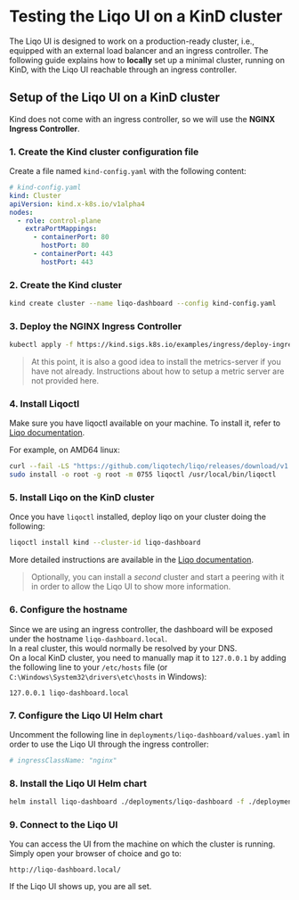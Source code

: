 # Testing the Liqo UI on a KinD cluster

The Liqo UI is designed to work on a production-ready cluster, i.e., equipped with an external load balancer and an ingress controller.
The following guide explains how to **locally** set up a minimal cluster, running on KinD, with the Liqo UI reachable through an ingress controller.

## Setup of the Liqo UI on a KinD cluster

Kind does not come with an ingress controller, so we will use the **NGINX Ingress Controller**.

### 1. Create the Kind cluster configuration file

Create a file named `kind-config.yaml` with the following content:

```yaml
# kind-config.yaml
kind: Cluster
apiVersion: kind.x-k8s.io/v1alpha4
nodes:
  - role: control-plane
    extraPortMappings:
      - containerPort: 80
        hostPort: 80
      - containerPort: 443
        hostPort: 443
```

### 2. Create the Kind cluster

```bash
kind create cluster --name liqo-dashboard --config kind-config.yaml
```

### 3. Deploy the NGINX Ingress Controller

```bash
kubectl apply -f https://kind.sigs.k8s.io/examples/ingress/deploy-ingress-nginx.yaml
```

> At this point, it is also a good idea to install the metrics-server if you have not already. Instructions about how to setup a metric server are not provided here.

### 4. Install Liqoctl

Make sure you have liqoctl available on your machine.
To install it, refer to [Liqo documentation](https://docs.liqo.io/en/latest/installation/liqoctl.html).  

For example, on AMD64 linux:

```bash
curl --fail -LS "https://github.com/liqotech/liqo/releases/download/v1.0.1/liqoctl-linux-amd64.tar.gz" | tar -xz
sudo install -o root -g root -m 0755 liqoctl /usr/local/bin/liqoctl
```

### 5. Install Liqo on the KinD cluster

Once you have `liqoctl` installed, deploy liqo on your cluster doing the following:

```bash
liqoctl install kind --cluster-id liqo-dashboard
```

More detailed instructions are available in the [Liqo documentation](https://docs.liqo.io/en/latest/installation/install.html#install-with-liqoctl).

> Optionally, you can install a _second_ cluster and start a peering with it in order to allow the Liqo UI to show more information.

### 6. Configure the hostname

Since we are using an ingress controller, the dashboard will be exposed under the hostname `liqo-dashboard.local`.  
In a real cluster, this would normally be resolved by your DNS.  
On a local KinD cluster, you need to manually map it to `127.0.0.1` by adding the following line to your `/etc/hosts` file (or `C:\Windows\System32\drivers\etc\hosts` in Windows):

```text
127.0.0.1 liqo-dashboard.local
```

### 7. Configure the Liqo UI Helm chart

Uncomment the following line in `deployments/liqo-dashboard/values.yaml` in order to use the Liqo UI through the ingress controller:

```yaml
# ingressClassName: "nginx"
```

### 8. Install the Liqo UI Helm chart

```bash
helm install liqo-dashboard ./deployments/liqo-dashboard -f ./deployments/liqo-dashboard/values.yaml
```

### 9. Connect to the Liqo UI

You can access the UI from the machine on which the cluster is running.
Simply open your browser of choice and go to:

```text
http://liqo-dashboard.local/
```

If the Liqo UI shows up, you are all set.

